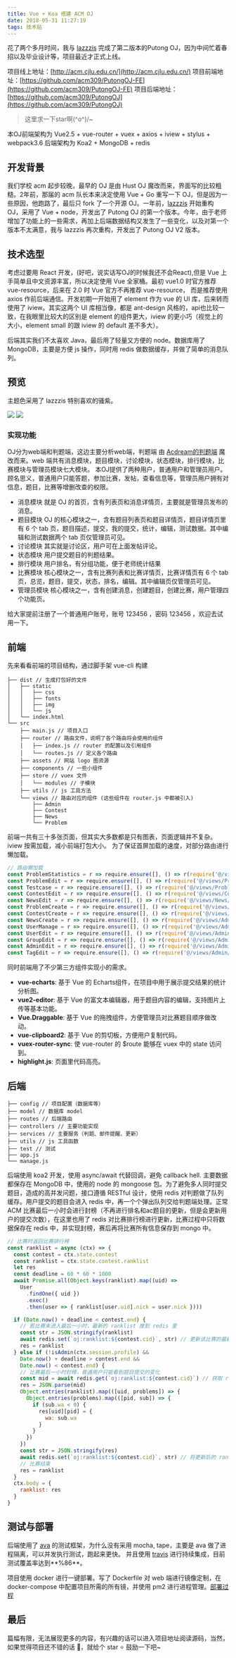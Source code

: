 ```yaml
---
title: Vue + Koa 搭建 ACM OJ
date: 2018-05-31 11:27:19
tags: 技术贴
---
```


花了两个多月时间，我与 [lazzzis](https://github.com/lazzzis) 完成了第二版本的Putong OJ，因为中间忙着春招以及毕业设计等，项目最近才正式上线。

项目线上地址：[http://acm.cjlu.edu.cn/](http://acm.cjlu.edu.cn/)
项目前端地址：[https://github.com/acm309/PutongOJ-FE](https://github.com/acm309/PutongOJ-FE)
项目后端地址：[https://github.com/acm309/PutongOJ](https://github.com/acm309/PutongOJ)

> 这里求一下star啊\(^o^)/~

本OJ前端架构为 Vue2.5 + vue-router + vuex + axios + iview + stylus + webpack3.6
后端架构为 Koa2 + MongoDB + redis

<!--more-->

## 开发背景
我们学校 acm 起步较晚，最早的 OJ 是由 Hust OJ 魔改而来，界面写的比较粗糙。2年前，那届的 acm 队长本来决定使用 Vue + Go 重写一下 OJ，但是因为一些原因，他跑路了，最后只 fork 了一个开源 OJ。一年前，[lazzzis](https://github.com/lazzzis) 开始重构 OJ，采用了 Vue + node，开发出了 Putong OJ 的第一个版本。今年，由于老师增加了功能上的一些需求，再加上后端数据结构又发生了一些变化，以及对第一个版本不太满意，我与 lazzzis 再次重构，开发出了 Putong OJ V2 版本。 

## 技术选型
考虑过要用 React 开发，(好吧，说实话写OJ的时候我还不会React),但是 Vue 上手简单且中文资源丰富，所以决定使用 Vue 全家桶。最初 vue1.0 时官方推荐 vue-resource，后来在 2.0 时 Vue 官方不再推荐 vue-resource， 而是推荐使用 axios 作前后端通信。开发初期一开始用了 element 作为 vue 的 UI 库，后来转而使用了 iview。其实这两个 UI 库相当像，都是 ant-design 风格的，api也比较一致，在我眼里比较大的区别是 element 的组件更大，iview 的更小巧（视觉上的大小，element small 的跟 iview 的 default 差不多大）。

后端其实我们不太喜欢 Java，最后用了轻量又方便的 node。数据库用了 MongoDB，主要是方便 js 操作，同时用 redis 做数据缓存，并做了简单的消息队列。

## 预览
主题色采用了 lazzzis 特别喜欢的骚紫。

![](http://or7tt6rug.bkt.clouddn.com/%E7%BB%9F%E8%AE%A1.jpg)
![](http://or7tt6rug.bkt.clouddn.com/%E6%AF%94%E8%B5%9B.jpg)

### 实现功能
OJ分为web端和判题端，这边主要分析web端，判题端 由 [Acdream的判题端](https://github.com/KIDx/Judger) 魔改而来。web 端共有消息模块，题目模块，讨论模块，状态模块，排行模块，比赛模块与管理员模块七大模块。
本OJ提供了两种用户，普通用户和管理员用户。顾名思义，普通用户只能答题，参加比赛，发帖，查看信息等，管理员用户拥有对信息，题目，比赛等增删改查的权限。

- 消息模块
    就是 OJ 的首页，含有列表页和消息详情页，主要就是管理员发布的消息。
- 题目模块
    OJ 的核心模块之一，含有题目列表页和题目详情页，题目详情页里有 6 个 tab 页，题目描述，提交，我的提交，统计，编辑，测试数据。其中编辑和测试数据两个 tab 页仅管理员可见。
- 讨论模块
    其实就是讨论区，用户可在上面发帖评论。
- 状态模块
    用户提交题目的判题结果。
- 排行模块
    用户排名，有分组功能，便于老师统计结果
- 比赛模块
    核心模块之一，含有比赛列表和比赛详情页，比赛详情页有 6 个 tab 页，总览，题目，提交，状态，排名，编辑。其中编辑页仅管理员可见。
- 管理员模块
    核心模块之一，含有创建消息，创建题目，创建比赛，用户管理四个功能页。

给大家提前注册了一个普通用户账号，账号 123456 ，密码 123456 ，欢迎去试用一下。

## 前端
先来看看前端的项目结构，通过脚手架 vue-cli 构建
```
├── dist // 生成打包好的文件
│   ├── static
│   │   ├── css
│   │   ├── fonts
│   │   ├── img
│   │   └── js  
│   └── index.html
└── src
    ├── main.js // 项目入口
    ├── router // 路由文件，说明了各个路由将会使用的组件
    │   ├── index.js // router 的配置以及引用组件
    │   └── routes.js // 定义各个路由
    ├── assets // 网站 logo 图资源
    ├── components // 一些小组件
    ├── store // vuex 文件
    │   └── modules // 子模块
    ├── utils // js 工具方法
    └── views // 路由对应的组件 (这些组件在 router.js 中都被引入)
        ├── Admin
        ├── Contest
        ├── News
        └── Problem

```
前端一共有三十多张页面，但其实大多数都是只有图表，页面逻辑并不复杂。
iview 按需加载，减小前端打包大小。
为了保证首屏加载的速度，对部分路由进行懒加载。

```javascript
// 路由懒加载
const ProblemStatistics = r => require.ensure([], () => r(require('@/views/Problem/Statistics')), 'statistics')
const ProblemEdit = r => require.ensure([], () => r(require('@/views/Problem/ProblemEdit')), 'admin')
const Testcase = r => require.ensure([], () => r(require('@/views/Problem/Testcase')), 'admin')
const ContestEdit = r => require.ensure([], () => r(require('@/views/Contest/ContestEdit')), 'admin')
const NewsEdit = r => require.ensure([], () => r(require('@/views/News/NewsEdit')), 'admin')
const ProblemCreate = r => require.ensure([], () => r(require('@/views/Admin/ProblemCreate')), 'admin')
const ContestCreate = r => require.ensure([], () => r(require('@/views/Admin/ContestCreate')), 'admin')
const NewsCreate = r => require.ensure([], () => r(require('@/views/Admin/NewsCreate')), 'admin')
const UserManage = r => require.ensure([], () => r(require('@/views/Admin/UserManage/Usermanage')), 'admin')
const UserEdit = r => require.ensure([], () => r(require('@/views/Admin/UserManage/UserEdit')), 'admin')
const GroupEdit = r => require.ensure([], () => r(require('@/views/Admin/UserManage/GroupEdit')), 'admin')
const AdminEdit = r => require.ensure([], () => r(require('@/views/Admin/UserManage/AdminEdit')), 'admin')
const TagEdit = r => require.ensure([], () => r(require('@/views/Admin/UserManage/TagEdit')), 'admin')
```

同时前端用了不少第三方组件实现小的需求。
- **vue-echarts**: 基于 Vue 的 Echarts组件，在项目中用于展示提交结果的统计分析图。
- **vue2-editor**: 基于 Vue 的富文本编辑器，用于题目内容的编辑，支持图片上传等基本功能。
- **Vue.Draggable**: 基于 Vue 的拖拽组件，方便管理员对比赛题目顺序做改动。
- **vue-clipboard2**: 基于 Vue 的剪切板，方便用户复制代码。
- **vuex-router-sync**: 使 vue-router 的 $route 能够在 vuex 中的 state 访问到。
- **highlight.js**: 页面里代码高亮。

## 后端
```
├── config // 项目配置（数据库等）
├── model // 数据库 model
├── routes // 后端路由
├── controllers // 主要功能实现
├── services // 主要服务（判题、邮件提醒、更新）
├── utils // js 工具函数
├── test // 测试
├── app.js
└── manage.js

```

后端使用 koa2 开发，使用 async/await 代替回调，避免 callback hell. 主要数据都保存在 MongoDB 中，使用的 node 的 mongoose 包。为了避免多人同时提交题目，造成的高并发问题，接口遵循 RESTful 设计，使用 redis 对判题做了队列缓存。用户提交的题目会进入 redis 中，再一个个弹出队列交给判题端处理。正常 ACM 比赛最后一小时会进行封榜（不再进行排名和ac题目的更新，但是会更新用户的提交次数），在这里也用了 redis 对比赛排行榜进行更新，比赛过程中只将数据保存在 redis 中，并实现封榜，赛后再将比赛所有信息保存到 mongo 中。

```javascript
// 比赛时返回比赛排行榜
const ranklist = async (ctx) => {
  const contest = ctx.state.contest
  const ranklist = ctx.state.contest.ranklist
  let res
  const deadline = 60 * 60 * 1000
  await Promise.all(Object.keys(ranklist).map((uid) =>
    User
      .findOne({ uid })
      .exec()
      .then(user => { ranklist[user.uid].nick = user.nick })))

  if (Date.now() + deadline < contest.end) {
    // 若比赛未进入最后一小时，最新的 ranklist 推到 redis 里
    const str = JSON.stringify(ranklist)
    await redis.set(`oj:ranklist:${contest.cid}`, str) // 更新该比赛的最新排名信息
    res = ranklist
  } else if (!isAdmin(ctx.session.profile) &&
    Date.now() + deadline > contest.end &&
    Date.now() < contest.end) {
    // 比赛最后一小时封榜，普通用户只能看到题目提交的变化
    const mid = await redis.get(`oj:ranklist:${contest.cid}`) // 获取 redis 中该比赛的排名信息
    res = JSON.parse(mid)
    Object.entries(ranklist).map(([uid, problems]) => {
      Object.entries(problems).map(([pid, sub]) => {
        if (sub.wa < 0) {
          res[uid][pid] = {
            wa: sub.wa
          }
        }
      })
    })
    const str = JSON.stringify(res)
    await redis.set(`oj:ranklist:${contest.cid}`, str) // 将更新后的 ranklist 更新到 redis
    // 比赛结束
    res = ranklist
  }
  ctx.body = {
    ranklist: res
  }
}
```

## 测试与部署
后端使用了 [ava](https://github.com/avajs/ava) 的测试框架，为什么没有采用 mocha, tape，主要是 ava 做了进程隔离，可以并发执行测试，跑起来更快。
并且使用 [travis](https://travis-ci.org/) 进行持续集成，目前测试覆盖率达到**%86**。

项目使用 docker 进行一键部署。写了 Dockerfile 对 web 端进行镜像定制，在 docker-compose 中配置项目所需的所有镜，并使用 pm2 进行进程管理。[部署过程](https://github.com/acm309/PutongOJ#user-content-delpoyment)

## 最后
篇幅有限，无法展现更多的内容，有兴趣的话可以进入项目地址阅读源码，当然，如果觉得项目还不错的话 👏，就给个 star ⭐️ 鼓励一下吧~